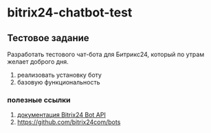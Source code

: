 # bitrix24-chatbot-test

## Тестовое задание

Разработать тестового чат-бота для Битрикс24, который по утрам желает доброго дня.

1. реализовать установку боту
2. базовую функциональность

### полезные ссылки

1. [документация Bitrix24 Bot API](https://dev.1c-bitrix.ru/learning/course/index.php?COURSE_ID=93)
2. https://github.com/bitrix24com/bots
